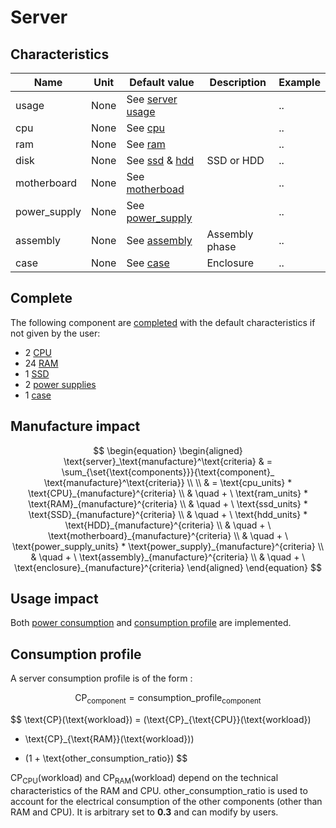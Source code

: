 # Server

## Characteristics

| Name         | Unit | Default value                                                 | Description    | Example |
|--------------|------|---------------------------------------------------------------|----------------|---------|
| usage        | None | See [server usage](../usage/usage.md)                         |                | ..      |
| cpu          | None | See [cpu](../components/cpu.md)                               |                | ..      |
| ram          | None | See [ram](../components/ram.md)                               |                | ..      |
| disk         | None | See [ssd](../components/ssd.md) & [hdd](../components/hdd.md) | SSD or HDD     | ..      |
| motherboard  | None | See [motherboad](../components/motherboard.md)                 |                | ..      |
| power_supply | None | See [power_supply](../components/power_supply.md)             |                | ..      |
| assembly     | None | See [assembly](../components/assembly.md)                     | Assembly phase | ..      |
| case         | None | See [case](../components/case.md)                             | Enclosure      | ..      |

## Complete

The following component are [completed](../auto_complete.md) with the default characteristics if not given by the user:

* 2  [CPU](../components/cpu.md)
* 24 [RAM](../components/ram.md)
* 1  [SSD](../components/ssd.md)
* 2  [power supplies](../components/power_supply.md)
* 1  [case](../components/case.md)

## Manufacture impact

$$
\begin{equation}
\begin{aligned}
\text{server}_\text{manufacture}^\text{criteria} & = \sum_{\set{\text{components}}}{\text{component}_
\text{manufacture}^\text{criteria}} \\ \\
& = \text{cpu_units} * \text{CPU}_{manufacture}^{criteria} \\
& \quad + \ \text{ram_units} * \text{RAM}_{manufacture}^{criteria} \\
& \quad + \ \text{ssd_units} * \text{SSD}_{manufacture}^{criteria} \\
& \quad + \ \text{hdd_units} * \text{HDD}_{manufacture}^{criteria} \\
& \quad + \ \text{motherboard}_{manufacture}^{criteria} \\
& \quad + \ \text{power_supply_units} * \text{power_supply}_{manufacture}^{criteria} \\
& \quad + \ \text{assembly}_{manufacture}^{criteria} \\
& \quad + \ \text{enclosure}_{manufacture}^{criteria}
\end{aligned}
\end{equation}
$$

## Usage impact

Both [power consumption](../usage/elec_conso.md) and [consumption profile](../consumption_profile.md) are implemented.

## Consumption profile

A server consumption profile is of the form :

$$
\text{CP}_{\text{component}} = \text{consumption_profile}_{\text{component}}
$$

$$
\text{CP}(\text{workload}) = (\text{CP}_{\text{CPU}}(\text{workload})
+ \text{CP}_{\text{RAM}}(\text{workload}))
* (1 + \text{other_consumption_ratio})
$$

$\text{CP}_{\text{CPU}}(\text{workload})$ and $\text{CP}_{\text{RAM}}(\text{workload})$ depend on the technical
characteristics of the RAM and CPU.
$\text{other_consumption_ratio}$ is used to account for the electrical consumption of the other components (other than RAM
and CPU).
It is arbitrary set to **0.3** and can modify by users.